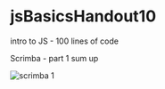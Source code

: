 # jsBasicsHandout10
intro to JS - 100 lines of code

Scrimba - part 1 sum up

![scrimba 1](https://user-images.githubusercontent.com/61503627/152951159-fa4266d6-8a11-4b12-a413-00b5d953c566.png)
